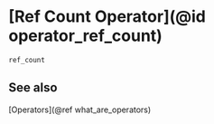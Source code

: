 # [Ref Count Operator](@id operator_ref_count)

```@docs
ref_count
```

## See also

[Operators](@ref what_are_operators)

